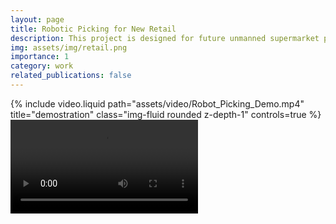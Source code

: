 ```yaml
---
layout: page
title: Robotic Picking for New Retail
description: This project is designed for future unmanned supermarket pick-up.
img: assets/img/retail.png
importance: 1
category: work
related_publications: false
---
```


<div class="row">
    <div class="col-sm mt-3 mt-md-0">
        {% include video.liquid path="assets/video/Robot_Picking_Demo.mp4" title="demostration" class="img-fluid rounded z-depth-1" controls=true %}
    </div>
</div>

<div class="row">
    <div class="col-sm mt-3 mt-md-0">
        <video class="img-fluid rounded z-depth-1" controls>
            <source src="../assets/video/Robot_Picking_Demo.mp4" type="video/mp4">
        </video>
    </div>
</div>